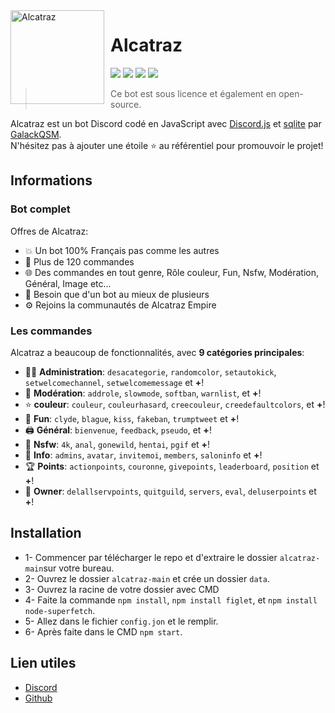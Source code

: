<img width="150" height="150" align="left" style="float: left; margin: 0 10px 0 0;" alt="Alcatraz" src="https://i.imgur.com/cZkBm9I.png">  

# Alcatraz

[![](https://img.shields.io/discord/793143215057272892.svg?logo=discord&colorB=7289DA)](https://discord.com/invite/MYMAW3Ff53)
[![](https://img.shields.io/badge/discord.js-v12.0.0--dev-blue.svg?logo=npm)](https://discord.js.org/)
[![](https://img.shields.io/badge/paypal-donate-blue.svg)](https://paypal.me/alboomdon)
[![](https://www.codefactor.io/repository/gitlab/galackqsm/alcatraz/badge)](https://www.codefactor.io/repository/gitlab/galackqsm/Alcatraz)

> Ce bot est sous licence et également en open-source.

Alcatraz est un bot Discord codé en JavaScript avec [Discord.js](https://discord.js.org) et [sqlite](https://www.sqlite.org) par [GalackQSM](https://github.com/GalackQSM).  
N'hésitez pas à ajouter une étoile ⭐ au référentiel pour promouvoir le projet!
## Informations

### Bot complet

Offres de Alcatraz:
* 💥 Un bot 100% Français pas comme les autres
* 💯 Plus de 120 commandes
* 🌐 Des commandes en tout genre, Rôle couleur, Fun, Nsfw, Modération, Général, Image etc...
* 🤩 Besoin que d'un bot au mieux de plusieurs
* ⚙️ Rejoins la communautés de Alcatraz Empire

### Les commandes

Alcatraz a beaucoup de fonctionnalités, avec **9 catégories principales**:

*   👩‍💼 **Administration**: `desacategorie`, `randomcolor`, `setautokick`, `setwelcomechannel`, `setwelcomemessage` et **+**! 
*   🚓 **Modération**: `addrole`, `slowmode`, `softban`, `warnlist`, et **+**! 
*   ⭐ **couleur**: `couleur`, `couleurhasard`, `creecouleur`, `creedefaultcolors`, et **+**! 
*   🎲 **Fun**: `clyde`, `blague`, `kiss`, `fakeban`, `trumptweet` et **+**! 
*   🖨️ **Général**: `bienvenue`, `feedback`, `pseudo`, et **+**! 
*   🔞 **Nsfw**: `4k`, `anal`, `gonewild`, `hentai`, `pgif` et **+**! 
*   🔔 **Info**: `admins`, `avatar`, `invitemoi`, `members`, `saloninfo` et **+**! 
*   🏆 **Points**: `actionpoints`, `couronne`, `givepoints`, `leaderboard`, `position` et **+**! 
*   👑 **Owner**: `delallservpoints`, `quitguild`, `servers`, `eval`, `deluserpoints` et **+**! 

## Installation
* 1- Commencer par télécharger le repo et d'extraire le dossier `alcatraz-main`sur votre bureau.
* 2- Ouvrez le dossier `alcatraz-main` et crée un dossier `data`.
* 3- Ouvrez la racine de votre dossier avec CMD
* 4- Faite la commande `npm install`, `npm install figlet`, et `npm install node-superfetch`.
* 5- Allez dans le fichier `config.jon` et le remplir.
* 6- Après faite dans le CMD `npm start`.

## Lien utiles

*   [Discord](https://discord.com/invite/MYMAW3Ff53)
*   [Github](https://github.com/ThisDudeBoy/Alcatraz/)

